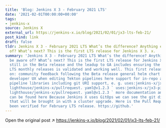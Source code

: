```yaml
---
title: 'Blog: Jenkins X 3 - February 2021 LTS'
date: '2021-02-01T00:00:00+00:00'
tags:
- jenkins-x
source: Jenkins X
external_url: https://jenkins-x.io/blog/2021/02/01/jx3-lts-feb-21/
post_kind: link
draft: false
tldr: Jenkins X 3 - February 2021 LTS What’s the difference? Anything else to be aware
  of? What’s next? This is the first LTS release for Jenkins X 3. x.
summary: 'Jenkins X 3 - February 2021 LTS What’s the difference? Anything else to
  be aware of? What’s next? This is the first LTS release for Jenkins X 3. x. We are
  still in the Beta release and the leadup to GA includes ensuring the process for
  LTS monthly releases is validated and working well. This first releases focuses
  on: community feedback following the Beta release general helm chart upgrades improved
  developer UX when editing Tekton pipelines here support for in-repo and shared Tekton
  pipeline libraries including git URI support, e. g. uses:jenkins-x/jx3-pipeline-catalog/packs/javascript/.
  lighthouse/jenkins-x/pullrequest. yaml@v1.2.3 ` uses:jenkins-x/jx3-pipeline-catalog/packs/javascript/.
  lighthouse/jenkins-x/pullrequest. yaml@v1.2.3 ` more documentation and examples
  can be found here Because Jenkins X uses GitOps we can see the git diff of changes
  that will be brought in with a cluster upgrade. Here is the Pull Request that has
  been verified for February LTS release. https://github.'
---
```

Open the original post ↗ https://jenkins-x.io/blog/2021/02/01/jx3-lts-feb-21/
